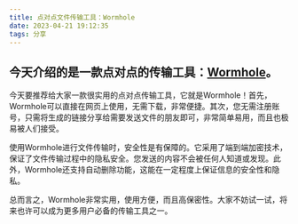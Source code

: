 ```yaml
---
title: 点对点文件传输工具：Wormhole
date: 2023-04-21 19:12:35
tags: 分享
---
```

## 今天介绍的是一款点对点的传输工具：[Wormhole](https://wormhole.app/)。

今天要推荐给大家一款很实用的点对点传输工具，它就是Wormhole！首先，Wormhole可以直接在网页上使用，无需下载，非常便捷。其次，您无需注册账号，只需将生成的链接分享给需要发送文件的朋友即可，非常简单易用，而且也极易被人们接受。

使用Wormhole进行文件传输时，安全性是有保障的。它采用了端到端加密技术，保证了文件传输过程中的隐私安全。您发送的内容不会被任何人知道或发现。此外，Wormhole还支持自动删除功能，这能在一定程度上保证信息的安全性和隐私。

总而言之，Wormhole非常实用，使用方便，而且高保密性。大家不妨试一试，将来也许可以成为更多用户必备的传输工具之一。